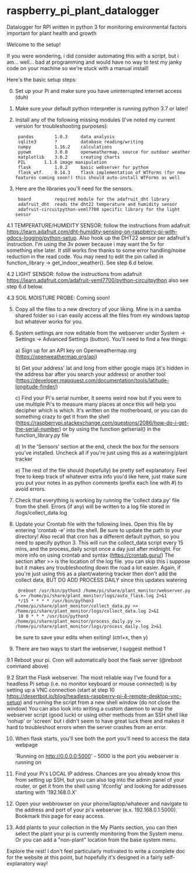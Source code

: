 # raspberry_pi_plant_datalogger
Datalogger for RPI written in python 3 for monitoring environmental factors important for plant health and growth

Welcome to the setup!

If you were wondering, i did consider automating this with a script, 
but i am... well... bad at programming and would have no way to test my janky code on your machine so we're stuck with a manual install!

Here's the basic setup steps:

0. Set up your Pi and make sure you have uninterrupted internet access (duh)

1. Make sure your default python interpreter is running python 3.7 or later!

2. Install any of the following missing modules (I've noted my current version for troubleshooting purposes):

    	pandas        1.0.3     data analysis
    	sqlite3       ?         database reading/writing
    	numpy         1.16.2    calculations
    	pyowm         3.0.0     openweathermap, source for outdoor weather
    	matplotlib    3.0.2     creating charts
    	PIL	      1.1.6	image manipulation
		flask         1.0.2     basic webserver for python
    	flask_wtf.    0.14.3    flask implementation of WTForms (for new features coming soon!) this should auto-install WTForms as well


3. Here are the libraries you'll need for the sensors.

    	board         required module for the adafruit_dht library
    	adafruit_dht  reads the dht22 temperature and humidity sensor
    	adafruit-circuitpython-veml7700 specific library for the light sensor

4.1 TEMPERATURE/HUMIDITY SENSOR: follow the instructions from adafruit https://learn.adafruit.com/dht-humidity-sensing-on-raspberry-pi-with-gdocs-logging/python-setup. Also hook up the DHT22 sensor per adafruit's instruction. I'm using the 3v power because i may want the 5v for something else later. It still works fine thanks to some error handling/noise reduction in the read code. You may need to edit the pin called in function_library -> get_indoor_weather().  See step 6.d below.

4.2 LIGHT SENSOR: follow the instructions from adafruit https://learn.adafruit.com/adafruit-veml7700/python-circuitpython also see step 6.d below.

4.3 SOIL MOISTURE PROBE: Coming soon!

5. Copy all the files to a new directory of your liking. Mine is in a samba shared folder so i can easily access all the files from my windows laptop but whatever works for you.

6. System settings are now editable from the webserver under System -> Settings -> Advanced Settings (button). You'll need to find a few things:

    a) Sign up for an API key on Openweathermap.org (https://openweathermap.org/api)

    b) Get your address' lat and long from either google maps (it's hidden in the address bar after you search your address) or another tool (https://developer.mapquest.com/documentation/tools/latitude-longitude-finder/)

    c) Find your Pi's serial number, it seems weird now but if you were to use multiple Pi's to measure many places at once this will help you decipher which is which. It's written on the motherboard, or you can do something crazy to get it from the shell (https://raspberrypi.stackexchange.com/questions/2086/how-do-i-get-the-serial-number) or by using the function getserial() in the function_library.py file

    d) In the 'Sensors' section at the end, check the box for the sensors you've installed. Uncheck all if you're just using this as a watering/plant tracker

    e) The rest of the file should (hopefully) be pretty self explanatory. Feel free to keep track of whatever extra info you'd like here, just make sure you put your notes in as python comments (prefix each line with #) to avoid errors.
    

7. Check that everything is working by running the 'collect data.py' file from the shell. Errors (if any) will be written to a log file stored in /logs/collect_data.log

8. Update your Crontab file with the following lines. Open this file by entering 'crontab -e' into the shell. 
	Be sure to update the path to your directory! Also recall that cron has a different default python, so you need to specify python 3.
	This will run the collect_data script every 15 mins, and the process_daily script once a day just after midnight. 
	For more info on using crontab and syntax (https://crontab.guru/)
	The section after >> is the location of the log file. you can skip this i suppose but it makes any troubleshooting down the road a lot easier.
	Again, if you're just using this as a plant/watering tracker then don't add the collect data, BUT DO ADD PROCESS DAILY since this updates watering

		@reboot /usr/bin/python3 /home/pi/share/plant_monitor/webserver.py & >> /home/pi/share/plant_monitor/logs/auto_flask.log 2>&1
		*/15 * * * * /usr/bin/python3 /home/pi/share/plant_monitor/collect_data.py >> /home/pi/share/plant_monitor/logs/collect_data.log 2>&1
		10 0 * * * /usr/bin/python3 /home/pi/share/plant_monitor/process_daily.py >> /home/pi/share/plant_monitor/logs/process_daily.log 2>&1
	
	be sure to save your edits when exiting! (ctrl+x, then y)

9. There are two ways to start the webserver, I suggest method 1

9.1 Reboot your pi. Cron will automatically boot the flask server (@reboot command above) 

9.2 Start the Flask webserver. The most reliable way I've found for a headless Pi setup (i.e. no monitor keyboard or mouse connected) is by setting up a VNC connection 
	(start at step 10 https://desertbot.io/blog/headless-raspberry-pi-4-remote-desktop-vnc-setup) and running the script from a new shell window (do not close the window)
	You can also look into writing a custom daemon to wrap the webserver script (good luck) or using other methods from an SSH shell like 'nohup' or 'screen' 
	but i didn't seem to have great luck there and makes it hard to troubleshoot errors when the server crashes from an error.

10. When flask starts, you'll see both the port you'll need to access the data webpage

	'Running on http://0.0.0.0:5000' - 5000 is the port you webserver is running on

11. Find your Pi's LOCAL IP address. Chances are you already know this from setting up SSH, but you can also log into the admin panel of your router, or get it from 
	the shell using 'ifconfig' and looking for addresses starting with '192.168.0.X'

12. Open your webbrowser on your phone/laptop/whatever and navigate to the address and port of your pi's webserver (e.x. 192.168.0.1:5000). 
	Bookmark this page for easy access.
	
13. Add plants to your collection in the My Plants section, you can then select the plant your pi is currently monitoring from the System menu. Or you can add a "non-plant" location from the base system menu.

Explore the rest! I don't feel particularly motivated to write a complete doc for the website at this point, but hopefully it's designed in a fairly self-explanatory way!
